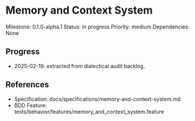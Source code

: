# Memory and Context System
Milestone: 0.1.0-alpha.1
Status: in progress
Priority: medium
Dependencies: None

## Progress
- 2025-02-19: extracted from dialectical audit backlog.

## References
- Specification: docs/specifications/memory-and-context-system.md
- BDD Feature: tests/behavior/features/memory_and_context_system.feature
